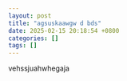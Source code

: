 ```yaml
---
layout: post
title: "agsuskaawgw d bds"
date: 2025-02-15 20:18:54 +0800
categories: []
tags: []
---
```


vehssjuahwhegaja